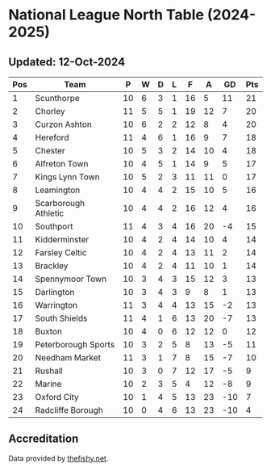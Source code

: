 # National League North Table (2024-2025)
## Updated: 12-Oct-2024

| Pos | Team | P | W | D | L | F | A | GD | Pts |
| --- | --- | --- | --- | --- | --- | --- | --- | --- | --- |
| 1 | Scunthorpe | 10 | 6 | 3 | 1 | 16 | 5 | 11 | 21 |
| 2 | Chorley | 11 | 5 | 5 | 1 | 19 | 12 | 7 | 20 |
| 3 | Curzon Ashton | 10 | 6 | 2 | 2 | 12 | 8 | 4 | 20 |
| 4 | Hereford | 11 | 4 | 6 | 1 | 16 | 9 | 7 | 18 |
| 5 | Chester | 10 | 5 | 3 | 2 | 14 | 10 | 4 | 18 |
| 6 | Alfreton Town | 10 | 4 | 5 | 1 | 14 | 9 | 5 | 17 |
| 7 | Kings Lynn Town | 10 | 5 | 2 | 3 | 11 | 11 | 0 | 17 |
| 8 | Leamington | 10 | 4 | 4 | 2 | 15 | 10 | 5 | 16 |
| 9 | Scarborough Athletic | 10 | 4 | 4 | 2 | 16 | 12 | 4 | 16 |
| 10 | Southport | 11 | 4 | 3 | 4 | 16 | 20 | -4 | 15 |
| 11 | Kidderminster | 10 | 4 | 2 | 4 | 14 | 10 | 4 | 14 |
| 12 | Farsley Celtic | 10 | 4 | 2 | 4 | 13 | 11 | 2 | 14 |
| 13 | Brackley | 10 | 4 | 2 | 4 | 11 | 10 | 1 | 14 |
| 14 | Spennymoor Town | 10 | 3 | 4 | 3 | 15 | 12 | 3 | 13 |
| 15 | Darlington | 10 | 3 | 4 | 3 | 9 | 8 | 1 | 13 |
| 16 | Warrington | 11 | 3 | 4 | 4 | 13 | 15 | -2 | 13 |
| 17 | South Shields | 11 | 4 | 1 | 6 | 13 | 20 | -7 | 13 |
| 18 | Buxton | 10 | 4 | 0 | 6 | 12 | 12 | 0 | 12 |
| 19 | Peterborough Sports | 10 | 3 | 2 | 5 | 8 | 13 | -5 | 11 |
| 20 | Needham Market | 11 | 3 | 1 | 7 | 8 | 15 | -7 | 10 |
| 21 | Rushall | 10 | 3 | 0 | 7 | 12 | 17 | -5 | 9 |
| 22 | Marine | 10 | 2 | 3 | 5 | 4 | 12 | -8 | 9 |
| 23 | Oxford City | 10 | 1 | 4 | 5 | 13 | 23 | -10 | 7 |
| 24 | Radcliffe Borough | 10 | 0 | 4 | 6 | 13 | 23 | -10 | 4 |

## Accreditation 

Data provided by [thefishy.net](https://www.thefishy.net/).